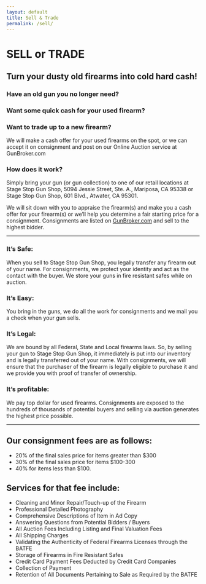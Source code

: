 ```yaml
---
layout: default
title: Sell & Trade
permalink: /sell/
---
```


# SELL or TRADE

## Turn your dusty old firearms into cold hard cash!

### Have an old gun you no longer need?
### Want some quick cash for your used firearm?
### Want to trade up to a new firearm?

We will make a cash offer for your used firearms on the spot, or we can accept it on consignment and post on our Online Auction service at GunBroker.com

### How does it work?
Simply bring your gun (or gun collection) to one of our retail locations at Stage Stop Gun Shop, 5094 Jessie Street, Ste. A.,  Mariposa, CA  95338 or Stage Stop Gun Shop, 601 Blvd.,  Atwater, CA  95301.

We will sit down with you to appraise the firearm(s) and make you a cash offer for your firearm(s) or we’ll help you determine a fair starting price for a consignment. Consignments are listed on <a href="http://www.gunbroker.com/Auction/BI.aspx?IncludeSellers=2068753" target="_blank">GunBroker.com</a> and sell to the highest bidder.

<hr>

### It’s Safe:
When you sell to Stage Stop Gun Shop, you legally transfer any firearm out of your name. For consignments, we protect your identity and act as the contact with the buyer. We store your guns in fire resistant safes while on auction.

### It’s Easy:
You bring in the guns, we do all the work for consignments and we mail you a check when your gun sells.

### It’s Legal:
We are bound by all Federal, State and Local firearms laws. So, by selling your gun to Stage Stop Gun Shop, it immediately is put into our inventory and is legally transferred out of your name. With consignments, we will ensure that the purchaser of the firearm is legally eligible to purchase it and we provide you with proof of transfer of ownership.

### It’s profitable:
We pay top dollar for used firearms. Consignments are exposed to the hundreds of thousands of potential buyers and selling via auction generates the highest price possible.

<hr>

## Our consignment fees are as follows:

- 20% of the final sales price for items greater than $300  
- 30% of the final sales price for items $100-300  
- 40% for items less than $100.  

## Services for that fee include:

- Cleaning and Minor Repair/Touch-up of the Firearm
- Professional Detailed Photography
- Comprehensive Descriptions of Item in Ad Copy
- Answering Questions from Potential Bidders / Buyers
- All Auction Fees Including Listing and Final Valuation Fees
- All Shipping Charges
- Validating the Authenticity of Federal Firearms Licenses through the BATFE
- Storage of Firearms in Fire Resistant Safes
- Credit Card Payment Fees Deducted by Credit Card Companies
- Collection of Payment
- Retention of All Documents Pertaining to Sale as Required by the BATFE

